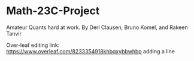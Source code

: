 # Math-23C-Project
Amateur Quants hard at work. By Derl Clausen, Bruno Komel, and Rakeen Tanvir


Over-leaf editing link: https://www.overleaf.com/8233354918khbqxybbwhbp
adding a line
